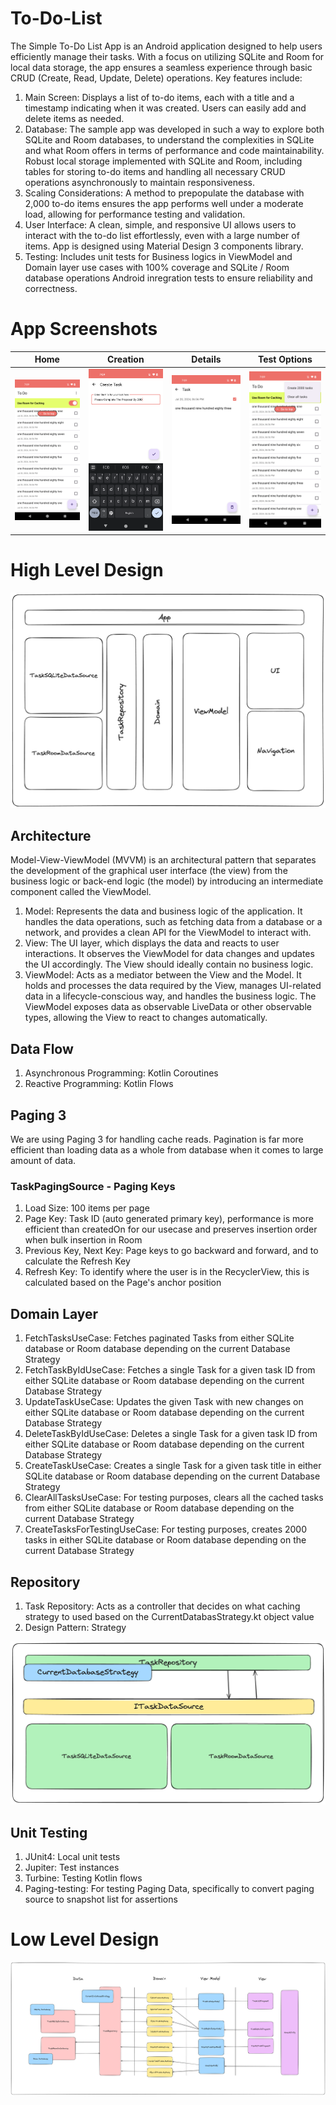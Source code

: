 # To-Do-List
The Simple To-Do List App is an Android application designed to help users efficiently manage their tasks. With a focus on utilizing SQLite and Room for local data storage, the app ensures a seamless experience through basic CRUD (Create, Read, Update, Delete) operations. Key features include:

1. Main Screen: Displays a list of to-do items, each with a title and a timestamp indicating when it was created. Users can easily add and delete items as needed.
2. Database: The sample app was developed in such a way to explore both SQLite and Room databases, to understand the complexities in SQLite and what Room offers in terms of performance and code maintainability. Robust local storage implemented with SQLite and Room, including tables for storing to-do items and handling all necessary CRUD operations asynchronously to maintain responsiveness.
3. Scaling Considerations: A method to prepopulate the database with 2,000 to-do items ensures the app performs well under a moderate load, allowing for performance testing and validation.
4. User Interface: A clean, simple, and responsive UI allows users to interact with the to-do list effortlessly, even with a large number of items. App is designed using Material Design 3 components library.
5. Testing: Includes unit tests for Business logics in ViewModel and Domain layer use cases with 100% coverage and SQLite / Room database operations Android inregration tests to ensure reliability and correctness.

# App Screenshots
| Home  | Creation | Details | Test Options |
| ------------- | ------------- | ------------- | ------------- |
| ![](https://github.com/tizisdeepan/To-Do-List/blob/513389e3adefc5a7ccbf8649517406c5bf0ef18c/read_me_resources/main_page.png) | ![](https://github.com/tizisdeepan/To-Do-List/blob/513389e3adefc5a7ccbf8649517406c5bf0ef18c/read_me_resources/creation_page.png) | ![](https://github.com/tizisdeepan/To-Do-List/blob/513389e3adefc5a7ccbf8649517406c5bf0ef18c/read_me_resources/details_page.png) | ![](https://github.com/tizisdeepan/To-Do-List/blob/513389e3adefc5a7ccbf8649517406c5bf0ef18c/read_me_resources/options.png) |

# High Level Design
![](https://github.com/tizisdeepan/To-Do-List/blob/513389e3adefc5a7ccbf8649517406c5bf0ef18c/read_me_resources/high_level_diagram.png)

## Architecture
Model-View-ViewModel (MVVM) is an architectural pattern that separates the development of the graphical user interface (the view) from the business logic or back-end logic (the model) by introducing an intermediate component called the ViewModel.

1. Model: Represents the data and business logic of the application. It handles the data operations, such as fetching data from a database or a network, and provides a clean API for the ViewModel to interact with.
2. View: The UI layer, which displays the data and reacts to user interactions. It observes the ViewModel for data changes and updates the UI accordingly. The View should ideally contain no business logic.
3. ViewModel: Acts as a mediator between the View and the Model. It holds and processes the data required by the View, manages UI-related data in a lifecycle-conscious way, and handles the business logic. The ViewModel exposes data as observable LiveData or other observable types, allowing the View to react to changes automatically.

## Data Flow
1. Asynchronous Programming: Kotlin Coroutines
2. Reactive Programming: Kotlin Flows

## Paging 3
We are using Paging 3 for handling cache reads. Pagination is far more efficient than loading data as a whole from database when it comes to large amount of data.
### TaskPagingSource - Paging Keys
1. Load Size: 100 items per page
2. Page Key: Task ID (auto generated primary key), performance is more efficient than createdOn for our usecase and preserves insertion order when bulk insertion in Room
3. Previous Key, Next Key: Page keys to go backward and forward, and to calculate the Refresh Key
4. Refresh Key: To identify where the user is in the RecyclerView, this is calculated based on the Page's anchor position

## Domain Layer
1. FetchTasksUseCase: Fetches paginated Tasks from either SQLite database or Room database depending on the current Database Strategy
2. FetchTaskByIdUseCase: Fetches a single Task for a given task ID from either SQLite database or Room database depending on the current Database Strategy
3. UpdateTaskUseCase: Updates the given Task with new changes on either SQLite database or Room database depending on the current Database Strategy
4. DeleteTaskByIdUseCase: Deletes a single Task for a given task ID from either SQLite database or Room database depending on the current Database Strategy
5. CreateTaskUseCase: Creates a single Task for a given task title in either SQLite database or Room database depending on the current Database Strategy
6. ClearAllTasksUseCase: For testing purposes, clears all the cached tasks from either SQLite database or Room database depending on the current Database Strategy
7. CreateTasksForTestingUseCase: For testing purposes, creates 2000 tasks in either SQLite database or Room database depending on the current Database Strategy

## Repository
1. Task Repository: Acts as a controller that decides on what caching strategy to used based on the CurrentDatabasStrategy.kt object value
2. Design Pattern: Strategy


![](https://github.com/tizisdeepan/To-Do-List/blob/93ae8d2244d23db495db458196dc9e0cad6df6ba/read_me_resources/repository.png)

## Unit Testing
1. JUnit4: Local unit tests
2. Jupiter: Test instances
3. Turbine: Testing Kotlin flows
4. Paging-testing: For testing Paging Data, specifically to convert paging source to snapshot list for assertions


# Low Level Design
![](https://github.com/tizisdeepan/To-Do-List/blob/1557c034b27d31b6721ef626a4c40c248026153f/read_me_resources/low_level_diagram.png)
